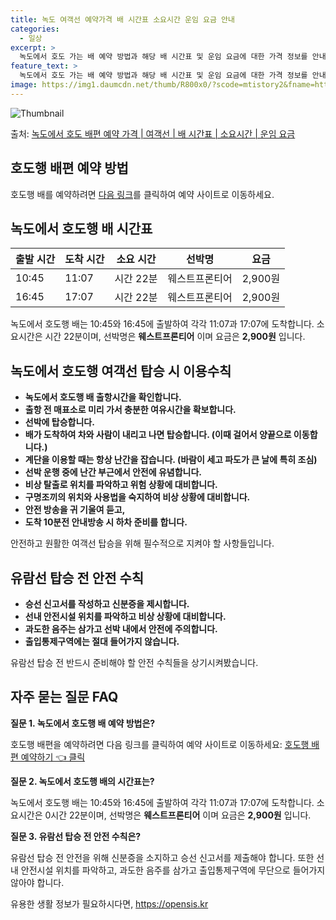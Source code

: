 ```yaml
---
title: 녹도 여객선 예약가격 배 시간표 소요시간 운임 요금 안내
categories:
  - 일상
excerpt: >
  녹도에서 호도 가는 배 예약 방법과 해당 배 시간표 및 운임 요금에 대한 가격 정보를 안내 드리겠습니다. 안전하고 재밋는 호도행 여행을 위해 아래 정보 참고하시기 바랍니다. 호도행 배편 예약하기 👈 클릭녹도에서 호도행 배 시간표출발 시간도착 시간소요 시간선박명요금10:4511:070시간 22분웨스트프론티어2,900원16:4517:070시간 22분웨스트프론티어2,900원호도행 배편 예약하기 👈 클릭녹도에서 호도행 여객선 탑승 시 이용수칙여객선 탑승 전 필수적인 안전 규정들을 알아보겠습니다. 1) 녹도에서 호도행 배 출항시간을 확인합니다. 2) 출항 전 매표소로 미리 가서 충분한 여유시간을 확보합니다. 3) 선박에 탑승합니다. 4) 배가 도착하여 차와 사람이 내리고 나면 탑승합니다. (이때 걸어서 양끝으로 ..
feature_text: >
  녹도에서 호도 가는 배 예약 방법과 해당 배 시간표 및 운임 요금에 대한 가격 정보를 안내 드리겠습니다. 안전하고 재밋는 호도행 여행을 위해 아래 정보 참고하시기 바랍니다. 호도행 배편 예약하기 👈 클릭녹도에서 호도행 배 시간표출발 시간도착 시간소요 시간선박명요금10:4511:070시간 22분웨스트프론티어2,900원16:4517:070시간 22분웨스트프론티어2,900원호도행 배편 예약하기 👈 클릭녹도에서 호도행 여객선 탑승 시 이용수칙여객선 탑승 전 필수적인 안전 규정들을 알아보겠습니다. 1) 녹도에서 호도행 배 출항시간을 확인합니다. 2) 출항 전 매표소로 미리 가서 충분한 여유시간을 확보합니다. 3) 선박에 탑승합니다. 4) 배가 도착하여 차와 사람이 내리고 나면 탑승합니다. (이때 걸어서 양끝으로 ..
image: https://img1.daumcdn.net/thumb/R800x0/?scode=mtistory2&fname=https%3A%2F%2Fblog.kakaocdn.net%2Fdn%2FCXAHr%2FbtsHDLTmLEz%2FKvIVskbTj50EUlTemm2iC0%2Fimg.webp
---
```


![Thumbnail](https://img1.daumcdn.net/thumb/R800x0/?scode=mtistory2&fname=https%3A%2F%2Fblog.kakaocdn.net%2Fdn%2FCXAHr%2FbtsHDLTmLEz%2FKvIVskbTj50EUlTemm2iC0%2Fimg.webp)

<p>출처: <a href="https://opensis.kr/entry/%EB%85%B9%EB%8F%84%EC%97%90%EC%84%9C-%ED%98%B8%EB%8F%84-%EB%B0%B0%ED%8E%B8-%EC%98%88%EC%95%BD-%EA%B0%80%EA%B2%A9-%EC%97%AC%EA%B0%9D%EC%84%A0-%EB%B0%B0-%EC%8B%9C%EA%B0%84%ED%91%9C-%EC%86%8C%EC%9A%94%EC%8B%9C%EA%B0%84-%EC%9A%B4%EC%9E%84-%EC%9A%94%EA%B8%88" rel="dofollow">녹도에서 호도 배편 예약 가격 | 여객선 | 배 시간표 | 소요시간 | 운임 요금</a> </p>

## 호도행 배편 예약 방법

호도행 배를 예약하려면 [다음 링크](https://www.example.com/booking)를 클릭하여 예약 사이트로 이동하세요.

## 녹도에서 호도행 배 시간표

**출발 시간** | **도착 시간** | **소요 시간** | **선박명** | **요금**  
---|---|---|---|---  
10:45 | 11:07 | 시간 22분 | 웨스트프론티어 | 2,900원  
16:45 | 17:07 | 시간 22분 | 웨스트프론티어 | 2,900원  
  
녹도에서 호도행 배는 10:45와 16:45에 출발하여 각각 11:07과 17:07에 도착합니다. 소요시간은 시간 22분이며, 선박명은
**웨스트프론티어** 이며 요금은 **2,900원** 입니다.

## 녹도에서 호도행 여객선 탑승 시 이용수칙

  * **녹도에서 호도행 배 출항시간을 확인합니다.**
  * **출항 전 매표소로 미리 가서 충분한 여유시간을 확보합니다.**
  * **선박에 탑승합니다.**
  * **배가 도착하여 차와 사람이 내리고 나면 탑승합니다. (이때 걸어서 양끝으로 이동합니다.)**
  * **계단을 이용할 때는 항상 난간을 잡습니다. (바람이 세고 파도가 큰 날에 특히 조심)**
  * **선박 운행 중에 난간 부근에서 안전에 유념합니다.**
  * **비상 탈출로 위치를 파악하고 위험 상황에 대비합니다.**
  * **구명조끼의 위치와 사용법을 숙지하여 비상 상황에 대비합니다.**
  * **안전 방송을 귀 기울여 듣고,**
  * **도착 10분전 안내방송 시 하차 준비를 합니다.**

안전하고 원활한 여객선 탑승을 위해 필수적으로 지켜야 할 사항들입니다.

## 유람선 탑승 전 안전 수칙

  * **승선 신고서를 작성하고 신분증을 제시합니다.**
  * **선내 안전시설 위치를 파악하고 비상 상황에 대비합니다.**
  * **과도한 음주는 삼가고 선박 내에서 안전에 주의합니다.**
  * **출입통제구역에는 절대 들어가지 않습니다.**

유람선 탑승 전 반드시 준비해야 할 안전 수칙들을 상기시켜봤습니다.

## 자주 묻는 질문 FAQ

**질문 1. 녹도에서 호도행 배 예약 방법은?**

호도행 배편을 예약하려면 다음 링크를 클릭하여 예약 사이트로 이동하세요: [호도행 배편 예약하기 👈
클릭](https://www.example.com/booking)

**질문 2. 녹도에서 호도행 배의 시간표는?**

녹도에서 호도행 배는 10:45와 16:45에 출발하여 각각 11:07과 17:07에 도착합니다. 소요시간은 0시간 22분이며, 선박명은
**웨스트프론티어** 이며 요금은 **2,900원** 입니다.

**질문 3. 유람선 탑승 전 안전 수칙은?**

유람선 탑승 전 안전을 위해 신분증을 소지하고 승선 신고서를 제출해야 합니다. 또한 선내 안전시설 위치를 파악하고, 과도한 음주를 삼가고
출입통제구역에 무단으로 들어가지 않아야 합니다.

 

유용한 생활 정보가 필요하시다면, <a href="https://opensis.kr" rel="dofollow">https://opensis.kr</a>


